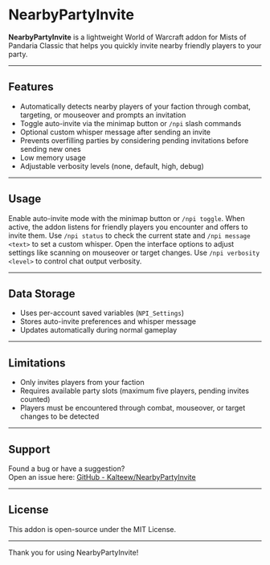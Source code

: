 # NearbyPartyInvite

**NearbyPartyInvite** is a lightweight World of Warcraft addon for Mists of Pandaria Classic that helps you quickly invite nearby friendly players to your party.

---

## Features

- Automatically detects nearby players of your faction through combat, targeting, or mouseover and prompts an invitation
- Toggle auto-invite via the minimap button or `/npi` slash commands
- Optional custom whisper message after sending an invite
- Prevents overfilling parties by considering pending invitations before sending new ones
- Low memory usage
- Adjustable verbosity levels (none, default, high, debug)

---

## Usage

Enable auto-invite mode with the minimap button or `/npi toggle`. When active, the addon listens for friendly players you encounter and offers to invite them. Use `/npi status` to check the current state and `/npi message <text>` to set a custom whisper. Open the interface options to adjust settings like scanning on mouseover or target changes. Use `/npi verbosity <level>` to control chat output verbosity.

---

## Data Storage

- Uses per-account saved variables (`NPI_Settings`)
- Stores auto-invite preferences and whisper message
- Updates automatically during normal gameplay

---

## Limitations

- Only invites players from your faction
- Requires available party slots (maximum five players, pending invites counted)
- Players must be encountered through combat, mouseover, or target changes to be detected

---

## Support

Found a bug or have a suggestion?  
Open an issue here: [GitHub - Kalteew/NearbyPartyInvite](https://github.com/Kalteew/NearbyPartyInvite)

---

## License

This addon is open-source under the MIT License.

---

Thank you for using NearbyPartyInvite!

